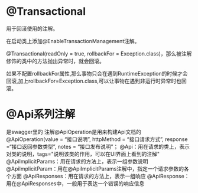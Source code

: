 # @Transactional 

用于回滚使用的注解。

在启动类上添加@EnableTransactionManagement注解。

@Transactional(readOnly = true, rollbackFor = Exception.class)，那么被注解修饰的类中的方法抛出异常时，就会回滚。

如果不配置rollbackFor属性,那么事物只会在遇到RuntimeException的时候才会回滚,加上rollbackFor=Exception.class,可以让事物在遇到非运行时异常时也回滚。

# @Api系列注解
是swagger里的
注解@ApiOperation是用来构建Api文档的
@ApiOperation(value = “接口说明”, httpMethod = “接口请求方式”, response =“接口返回参数类型”, notes = “接口发布说明”；
@Api：用在请求的类上，表示对类的说明，tags="说明该类的作用，可以在UI界面上看到的注解"
@ApiImplicitParams：用在请求的方法上，表示一组参数说明
@ApiImplicitParam：用在@ApiImplicitParams注解中，指定一个请求参数的各个方面
@ApiResponses：用在请求的方法上，表示一组响应
@ApiResponse：用在@ApiResponses中，一般用于表达一个错误的响应信息